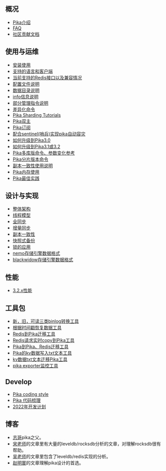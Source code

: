 ## 概况
- [Pika介绍](introduce.md)
- [FAQ](ops/FAQ.md)
- [社区贡献文档](https://github.com/Qihoo360/pika/wiki/ArticlesFromUsers)

## 使用与运维
- [安装使用](wiki/%E5%AE%89%E8%A3%85%E4%BD%BF%E7%94%A8)
- [支持的语言和客户端](wiki/%E6%94%AF%E6%8C%81%E7%9A%84%E8%AF%AD%E8%A8%80%E5%92%8C%E5%AE%A2%E6%88%B7%E7%AB%AF)
- [当前支持的Redis接口以及兼容情况](wiki/pika-%E6%94%AF%E6%8C%81%E7%9A%84redis%E6%8E%A5%E5%8F%A3%E5%8F%8A%E5%85%BC%E5%AE%B9%E6%83%85%E5%86%B5)
- [配置文件说明](wiki/pika-%E9%85%8D%E7%BD%AE%E6%96%87%E4%BB%B6%E8%AF%B4%E6%98%8E)
- [数据目录说明](wiki/pika-%E6%95%B0%E6%8D%AE%E7%9B%AE%E5%BD%95%E7%BB%93%E6%9E%84%E8%AF%B4%E6%98%8E)
- [info信息说明](wiki/pika-info%E4%BF%A1%E6%81%AF%E8%AF%B4%E6%98%8E)
- [部分管理指令说明](wiki/pika%E7%9A%84%E4%B8%80%E4%BA%9B%E7%AE%A1%E7%90%86%E5%91%BD%E4%BB%A4%E6%96%B9%E5%BC%8F%E8%AF%B4%E6%98%8E)
- [差异化命令](wiki/pika-%E5%B7%AE%E5%BC%82%E5%8C%96%E5%91%BD%E4%BB%A4)
- [Pika Sharding Tutorials](https://github.com/Qihoo360/pika/wiki/Pika-Sharding-Tutorials)
- [Pika双主](wiki/Pika双主文档)
- [Pika订阅](wiki/Pub-Sub使用)
- [配合sentinel(哨兵)实现pika自动容灾](%E9%85%8D%E5%90%88sentinel(%E5%93%A8%E5%85%B5)%E5%AE%9E%E7%8E%B0pika%E8%87%AA%E5%8A%A8%E5%AE%B9%E7%81%BE)
- [如何升级到Pika3.0](%E5%A6%82%E4%BD%95%E5%8D%87%E7%BA%A7%E5%88%B0Pika3.0)
- [如何升级到Pika3.1或3.2](%e5%a6%82%e4%bd%95%e5%8d%87%e7%ba%a7%e5%88%b0Pika3.1%e6%88%963.2)
- [Pika多库版命令、参数变化参考](https://github.com/Qihoo360/pika/wiki/pika%e5%a4%9a%e5%ba%93%e7%89%88%e5%91%bd%e4%bb%a4%e3%80%81%e5%8f%82%e6%95%b0%e5%8f%98%e5%8c%96%e5%8f%82%e8%80%83)
- [Pika分片版本命令](https://github.com/Qihoo360/pika/wiki/Pika%E5%88%86%E7%89%87%E5%91%BD%E4%BB%A4)
- [副本一致性使用说明](https://github.com/Qihoo360/pika/wiki/%E5%89%AF%E6%9C%AC%E4%B8%80%E8%87%B4%E6%80%A7%E4%BD%BF%E7%94%A8%E6%96%87%E6%A1%A3)
- [Pika内存使用](https://github.com/Qihoo360/pika/wiki/Pika-Memory-Usage)
- [Pika最佳实践](https://github.com/Qihoo360/pika/wiki/Pika-Best-Practice)


##  设计与实现
- [整体架构](wiki/%E6%95%B4%E4%BD%93%E6%8A%80%E6%9C%AF%E6%9E%B6%E6%9E%84)
- [线程模型](wiki/pika-%E7%BA%BF%E7%A8%8B%E6%A8%A1%E5%9E%8B)
- [全同步](wiki/pika-%E5%85%A8%E5%90%8C%E6%AD%A5)
- [增量同步](https://github.com/Qihoo360/pika/wiki/pika-%E5%A2%9E%E9%87%8F%E5%90%8C%E6%AD%A5)
- [副本一致性](https://github.com/Qihoo360/pika/wiki/%E5%89%AF%E6%9C%AC%E4%B8%80%E8%87%B4%E6%80%A7%E8%AE%BE%E8%AE%A1%E6%96%87%E6%A1%A3)
- [快照式备份](wiki/pika-%E5%BF%AB%E7%85%A7%E5%BC%8F%E5%A4%87%E4%BB%BD%E6%96%B9%E6%A1%88)
- [锁的应用](https://github.com/Qihoo360/pika/wiki/pika-%E9%94%81%E7%9A%84%E5%BA%94%E7%94%A8)
- [nemo存储引擎数据格式](wiki/pika-nemo%E5%BC%95%E6%93%8E%E6%95%B0%E6%8D%AE%E5%AD%98%E5%82%A8%E6%A0%BC%E5%BC%8F)
- [blackwidow存储引擎数据格式](wiki/pika-blackwidow%E5%BC%95%E6%93%8E%E6%95%B0%E6%8D%AE%E5%AD%98%E5%82%A8%E6%A0%BC%E5%BC%8F)

## 性能
- [3.2.x性能](https://github.com/Qihoo360/pika/wiki/3.2.x-Performance)

## 工具包
- [新，旧，可读三类binlog转换工具](wiki/%E6%96%B0%EF%BC%8C%E6%97%A7%EF%BC%8C%E5%8F%AF%E8%AF%BB-%E4%B8%89%E7%B1%BBbinlog%E8%BD%AC%E6%8D%A2%E5%B7%A5%E5%85%B7)
- [根据时间戳恢复数据工具](wiki/%E6%A0%B9%E6%8D%AE%E6%97%B6%E9%97%B4%E6%88%B3%E6%81%A2%E5%A4%8D%E6%95%B0%E6%8D%AE%E5%B7%A5%E5%85%B7)
- [Redis到Pika迁移工具](wiki/Redis%E5%88%B0pika%E8%BF%81%E7%A7%BB%E5%B7%A5%E5%85%B7)
- [Redis请求实时copy到Pika工具](wiki/Redis%E8%AF%B7%E6%B1%82%E5%AE%9E%E6%97%B6copy%E5%88%B0pika%E5%B7%A5%E5%85%B7)
- [Pika到Pika、Redis迁移工具](wiki/pika%e5%88%b0pika%e3%80%81redis%e8%bf%81%e7%a7%bb%e5%b7%a5%e5%85%b7)
- [Pika的kv数据写入txt文本工具](wiki/%e8%bf%81%e7%a7%bbString%e7%b1%bb%e5%9e%8b%e6%95%b0%e6%8d%ae%e5%88%b0txt%e6%96%87%e6%9c%ac)
- [kv数据txt文本迁移Pika工具](wiki/txt_to_pika工具)
- [pika exporter监控工具](https://github.com/pourer/pika_exporter)

## Develop
- [Pika coding style](https://github.com/Qihoo360/pika/wiki/cpp---coding-style)
- [Pika 代码梳理](Pika%E4%BB%A3%E7%A0%81%E6%A2%B3%E7%90%86)
- [2022年开发计划](https://github.com/OpenAtomFoundation/pika/issues/1141)

## 博客
- [志哥](http://baotiao.github.io/page2/)pika之父。
- [宋老师](http://kernelmaker.github.io/)的文章里有大量的leveldb/rocksdb分析的文章，对理解rocksdb很有帮助。
- [吴老师](https://axlgrep.github.io/)的文章里包含了leveldb/redis实现的分析。
- [赵明寰](https://whoiami.github.io/)的文章理解pika设计的首选。
